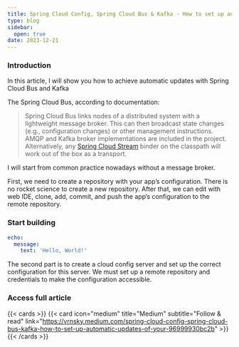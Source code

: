 ```yaml
---
title: Spring Cloud Config, Spring Cloud Bus & Kafka - How to set up automatic updates of your configuration
type: blog
sidebar:
  open: true
date: 2023-12-21
---
```


### Introduction
In this article, I will show you how to achieve automatic updates with Spring Cloud Bus and Kafka

The Spring Cloud Bus, according to documentation:

> Spring Cloud Bus links nodes of a distributed system with a lightweight message broker.
> This can then broadcast state changes (e.g., configuration changes) or other management instructions.
> AMQP and Kafka broker implementations are included in the project. 
> Alternatively, any [Spring Cloud Stream](https://spring.io/projects/spring-cloud-stream) binder on the classpath will work out of the box as a transport.

I will start from common practice nowadays without a message broker.

First, we need to create a repository with your app’s configuration. There is no rocket science to create a new repository.
After that, we can edit with web IDE, clone, add, commit, and push the app’s configuration to the remote repository.

### Start building
```yaml {filename="application.yml"}
echo:
  message:
    text: 'Hello, World!'
```

The second part is to create a cloud config server and set up the correct configuration for this server.
We must set up a remote repository and credentials to make the configuration accessible.

### Access full article
{{< cards >}}
{{< card icon="medium" title="Medium" subtitle="Follow & read" link="https://vrnsky.medium.com/spring-cloud-config-spring-cloud-bus-kafka-how-to-set-up-automatic-updates-of-your-96999930bc2b" >}}
{{< /cards >}}